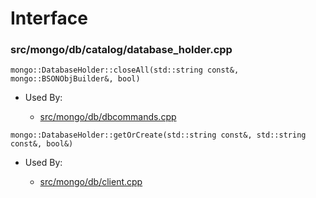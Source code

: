 
# Interface

### src/mongo/db/catalog/database\_holder.cpp

<div></div>

    mongo::DatabaseHolder::closeAll(std::string const&, mongo::BSONObjBuilder&, bool)

- Used By:

    - [src/mongo/db/dbcommands.cpp](../../../database\_commands)

<div></div>

    mongo::DatabaseHolder::getOrCreate(std::string const&, std::string const&, bool&)

- Used By:

    - [src/mongo/db/client.cpp](../../../client\_and\_operation\_tracking)
